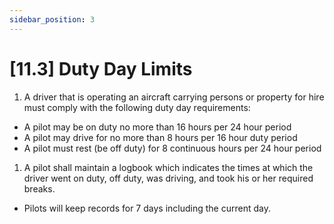 ```yaml
---
sidebar_position: 3
---
```

# [11.3] Duty Day Limits

1. A driver that is operating an aircraft carrying persons or property for hire must comply with the following duty day requirements:

- A pilot may be on duty no more than 16 hours per 24 hour period
- A pilot may drive for no more than 8 hours per 16 hour duty period
- A pilot must rest (be off duty) for 8 continuous hours per 24 hour period

1. A pilot shall maintain a logbook which indicates the times at which the driver went on duty, off duty, was driving, and took his or her required breaks.

- Pilots will keep records for 7 days including the current day.
